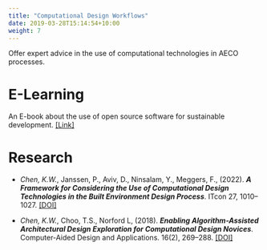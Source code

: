 ```yaml
---
title: "Computational Design Workflows"
date: 2019-03-28T15:14:54+10:00
weight: 7
---
```


Offer expert advice in the use of computational technologies in AECO processes.

# E-Learning
An E-book about the use of open source software for sustainable development. <a href="https://chenkianwee.github.io/pbgdw" target="_blank">[Link]</a>

# Research
- *Chen, K.W.*, Janssen, P., Aviv, D., Ninsalam, Y., Meggers, F., (2022). ***A Framework for Considering the Use of Computational Design Technologies in the Built Environment Design Process***. ITcon 27, 1010–1027. <a href="https://doi.org/10.36680/j.itcon.2022.049" target="_blank">[DOI]</a>

- *Chen, K.W.*, Choo, T.S., Norford L, (2018). ***Enabling Algorithm-Assisted Architectural Design Exploration for Computational Design Novices***. Computer-Aided Design and Applications. 16(2), 269–288. <a href="https://doi.org/doi:10.14733/cadaps.2019.269-288" target="_blank">[DOI]</a>